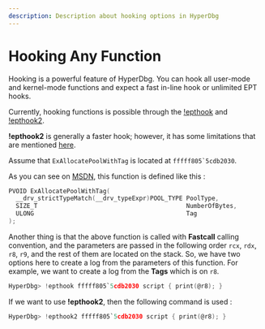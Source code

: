 ```yaml
---
description: Description about hooking options in HyperDbg
---
```


# Hooking Any Function

Hooking is a powerful feature of HyperDbg. You can hook all user-mode and kernel-mode functions and expect a fast in-line hook or unlimited EPT hooks.

Currently, hooking functions is possible through the [!epthook](https://docs.hyperdbg.org/commands/extension-commands/epthook) and [!epthook2](https://docs.hyperdbg.org/commands/extension-commands/epthook2).

**!epthook2** is generally a faster hook; however, it has some limitations that are mentioned [here](https://docs.hyperdbg.org/commands/extension-commands/epthook2#remarks).

Assume that `ExAllocatePoolWithTag` is located at ``fffff805`5cdb2030``.

As you can see on [MSDN](https://docs.microsoft.com/en-us/windows-hardware/drivers/ddi/wdm/nf-wdm-exallocatepoolwithtag), this function is defined like this :

```c
PVOID ExAllocatePoolWithTag(
  __drv_strictTypeMatch(__drv_typeExpr)POOL_TYPE PoolType,
  SIZE_T                                         NumberOfBytes,
  ULONG                                          Tag
);
```

Another thing is that the above function is called with **Fastcall** calling convention, and the parameters are passed in the following order `rcx`, `rdx`, `r8`, `r9`, and the rest of them are located on the stack. So, we have two options here to create a log from the parameters of this function. For example, we want to create a log from the **Tags** which is on `r8`.

```c
HyperDbg> !epthook fffff805`5cdb2030 script { print(@r8); }
```

If we want to use **!epthook2**, then the following command is used :

```c
HyperDbg> !epthook2 fffff805`5cdb2030 script { print(@r8); }
```
